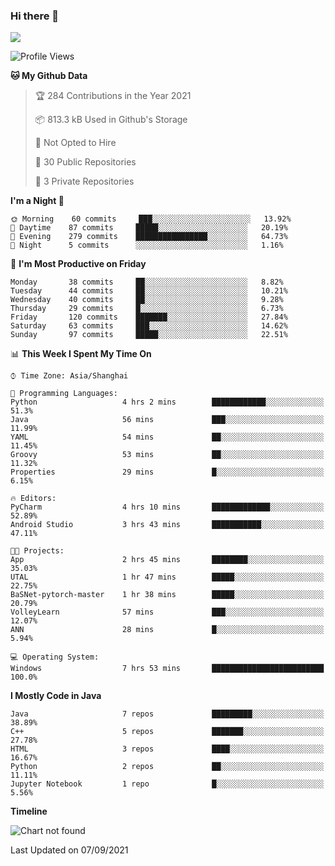 ### Hi there 👋

<!--
**zhou-ning/zhou-ning** is a ✨ _special_ ✨ repository because its `README.md` (this file) appears on your GitHub profile.

Here are some ideas to get you started:

- 🔭 I’m currently working on ...
- 🌱 I’m currently learning ...
- 👯 I’m looking to collaborate on ...
- 🤔 I’m looking for help with ...
- 💬 Ask me about ...
- 📫 How to reach me: ...
- 😄 Pronouns: ...
- ⚡ Fun fact: ...
-->
![](https://github-readme-stats.vercel.app/api?username=zhou-ning)

<!--START_SECTION:waka-->
![Profile Views](http://img.shields.io/badge/Profile%20Views-3-blue)

**🐱 My Github Data** 

> 🏆 284 Contributions in the Year 2021
 > 
> 📦 813.3 kB Used in Github's Storage 
 > 
> 🚫 Not Opted to Hire
 > 
> 📜 30 Public Repositories 
 > 
> 🔑 3 Private Repositories  
 > 
**I'm a Night 🦉** 

```text
🌞 Morning    60 commits     ███░░░░░░░░░░░░░░░░░░░░░░   13.92% 
🌆 Daytime    87 commits     █████░░░░░░░░░░░░░░░░░░░░   20.19% 
🌃 Evening    279 commits    ████████████████░░░░░░░░░   64.73% 
🌙 Night      5 commits      ░░░░░░░░░░░░░░░░░░░░░░░░░   1.16%

```
📅 **I'm Most Productive on Friday** 

```text
Monday       38 commits     ██░░░░░░░░░░░░░░░░░░░░░░░   8.82% 
Tuesday      44 commits     ██░░░░░░░░░░░░░░░░░░░░░░░   10.21% 
Wednesday    40 commits     ██░░░░░░░░░░░░░░░░░░░░░░░   9.28% 
Thursday     29 commits     █░░░░░░░░░░░░░░░░░░░░░░░░   6.73% 
Friday       120 commits    ███████░░░░░░░░░░░░░░░░░░   27.84% 
Saturday     63 commits     ███░░░░░░░░░░░░░░░░░░░░░░   14.62% 
Sunday       97 commits     █████░░░░░░░░░░░░░░░░░░░░   22.51%

```


📊 **This Week I Spent My Time On** 

```text
⌚︎ Time Zone: Asia/Shanghai

💬 Programming Languages: 
Python                   4 hrs 2 mins        ████████████░░░░░░░░░░░░░   51.3% 
Java                     56 mins             ███░░░░░░░░░░░░░░░░░░░░░░   11.99% 
YAML                     54 mins             ██░░░░░░░░░░░░░░░░░░░░░░░   11.45% 
Groovy                   53 mins             ██░░░░░░░░░░░░░░░░░░░░░░░   11.32% 
Properties               29 mins             █░░░░░░░░░░░░░░░░░░░░░░░░   6.15%

🔥 Editors: 
PyCharm                  4 hrs 10 mins       █████████████░░░░░░░░░░░░   52.89% 
Android Studio           3 hrs 43 mins       ███████████░░░░░░░░░░░░░░   47.11%

🐱‍💻 Projects: 
App                      2 hrs 45 mins       ████████░░░░░░░░░░░░░░░░░   35.03% 
UTAL                     1 hr 47 mins        █████░░░░░░░░░░░░░░░░░░░░   22.75% 
BaSNet-pytorch-master    1 hr 38 mins        █████░░░░░░░░░░░░░░░░░░░░   20.79% 
VolleyLearn              57 mins             ███░░░░░░░░░░░░░░░░░░░░░░   12.07% 
ANN                      28 mins             █░░░░░░░░░░░░░░░░░░░░░░░░   5.94%

💻 Operating System: 
Windows                  7 hrs 53 mins       █████████████████████████   100.0%

```

**I Mostly Code in Java** 

```text
Java                     7 repos             █████████░░░░░░░░░░░░░░░░   38.89% 
C++                      5 repos             ███████░░░░░░░░░░░░░░░░░░   27.78% 
HTML                     3 repos             ████░░░░░░░░░░░░░░░░░░░░░   16.67% 
Python                   2 repos             ██░░░░░░░░░░░░░░░░░░░░░░░   11.11% 
Jupyter Notebook         1 repo              █░░░░░░░░░░░░░░░░░░░░░░░░   5.56%

```


**Timeline**

![Chart not found](https://raw.githubusercontent.com/zhou-ning/zhou-ning/main/charts/bar_graph.png) 


 Last Updated on 07/09/2021
<!--END_SECTION:waka-->
